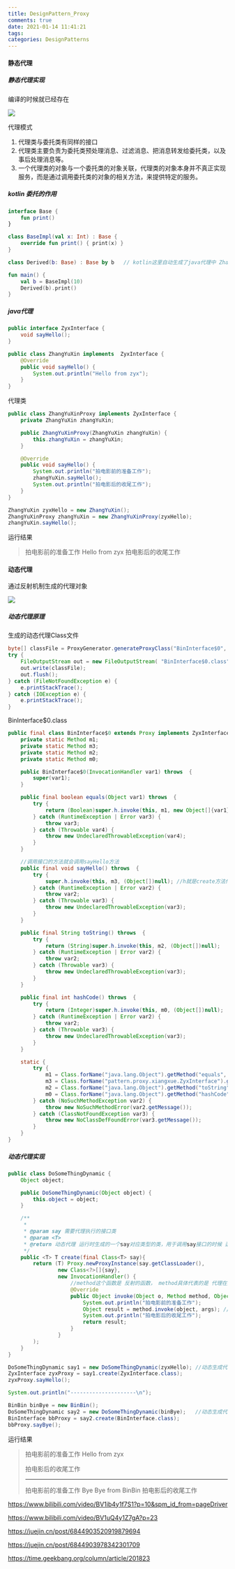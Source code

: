 ```yaml
---
title: DesignPattern_Proxy
comments: true
date: 2021-01-14 11:41:21
tags: 
categories: DesignPatterns
---
```




#### 静态代理

##### 静态代理实现

编译的时候就已经存在

![](https://www.oodesign.com/images/design_patterns/structural/proxy-design-pattern-implementation-uml-class-diagram.png)



代理模式

1. 代理类与委托类有同样的接口
2. 代理类主要负责为委托类预处理消息、过滤消息、把消息转发给委托类，以及事后处理消息等。
3. 一个代理类的对象与一个委托类的对象关联，代理类的对象本身并不真正实现服务，而是通过调用委托类的对象的相关方法，来提供特定的服务。



##### kotlin 委托的作用

```kotlin
interface Base {
    fun print()
}

class BaseImpl(val x: Int) : Base {
    override fun print() { print(x) }
}

class Derived(b: Base) : Base by b   // kotlin这里自动生成了java代理中 ZhangYuXinProxy

fun main() {
    val b = BaseImpl(10)
    Derived(b).print()
}
```



##### java代理



```java
public interface ZyxInterface {
    void sayHello();
}

public class ZhangYuXin implements  ZyxInterface {
    @Override
    public void sayHello() {
        System.out.println("Hello from zyx");
    }
}
```



代理类

```java
public class ZhangYuXinProxy implements ZyxInterface {
    private ZhangYuXin zhangYuXin;

    public ZhangYuXinProxy(ZhangYuXin zhangYuXin) {
        this.zhangYuXin = zhangYuXin;
    }

    @Override
    public void sayHello() {
        System.out.println("拍电影前的准备工作");
        zhangYuXin.sayHello();
        System.out.println("拍电影后的收尾工作");
    }
}
```



```java
ZhangYuXin zyxHello = new ZhangYuXin();
ZhangYuXinProxy zhangYuXin = new ZhangYuXinProxy(zyxHello);
zhangYuXin.sayHello();
```

运行结果

> 拍电影前的准备工作
> Hello from zyx
> 拍电影后的收尾工作



#### 动态代理

 通过反射机制生成的代理对象

![](https://static.packt-cdn.com/products/9781785888038/graphics/B05180_05_01.jpg)





##### 动态代理原理 

生成的动态代理Class文件

```java
byte[] classFile = ProxyGenerator.generateProxyClass("BinInterface$0", new Class[]{ZyxInterface.class});
try {
    FileOutputStream out = new FileOutputStream( "BinInterface$0.class");
    out.write(classFile);
    out.flush();
} catch (FileNotFoundException e) {
    e.printStackTrace();
} catch (IOException e) {
    e.printStackTrace();
}
```

BinInterface$0.class

```java
public final class BinInterface$0 extends Proxy implements ZyxInterface {
    private static Method m1;
    private static Method m3;
    private static Method m2;
    private static Method m0;

    public BinInterface$0(InvocationHandler var1) throws  {
        super(var1);
    }

    public final boolean equals(Object var1) throws  {
        try {
            return (Boolean)super.h.invoke(this, m1, new Object[]{var1});
        } catch (RuntimeException | Error var3) {
            throw var3;
        } catch (Throwable var4) {
            throw new UndeclaredThrowableException(var4);
        }
    }

  	//调用接口的方法就会调用sayHello方法
    public final void sayHello() throws  {
        try {
            super.h.invoke(this, m3, (Object[])null); //h就是create方法传进来的InvocationHandler,然后回调invoke方法
        } catch (RuntimeException | Error var2) {
            throw var2;
        } catch (Throwable var3) {
            throw new UndeclaredThrowableException(var3);
        }
    }

    public final String toString() throws  {
        try {
            return (String)super.h.invoke(this, m2, (Object[])null);
        } catch (RuntimeException | Error var2) {
            throw var2;
        } catch (Throwable var3) {
            throw new UndeclaredThrowableException(var3);
        }
    }

    public final int hashCode() throws  {
        try {
            return (Integer)super.h.invoke(this, m0, (Object[])null);
        } catch (RuntimeException | Error var2) {
            throw var2;
        } catch (Throwable var3) {
            throw new UndeclaredThrowableException(var3);
        }
    }

    static {
        try {
            m1 = Class.forName("java.lang.Object").getMethod("equals", Class.forName("java.lang.Object"));
            m3 = Class.forName("pattern.proxy.xiangxue.ZyxInterface").getMethod("sayHello");
            m2 = Class.forName("java.lang.Object").getMethod("toString");
            m0 = Class.forName("java.lang.Object").getMethod("hashCode");
        } catch (NoSuchMethodException var2) {
            throw new NoSuchMethodError(var2.getMessage());
        } catch (ClassNotFoundException var3) {
            throw new NoClassDefFoundError(var3.getMessage());
        }
    }
}
```



##### 动态代理实现

```java
public class DoSomeThingDynamic {
    Object object;

    public DoSomeThingDynamic(Object object) {
        this.object = object;
    }

    /**
     *
     * @param say 需要代理执行的接口类
     * @param <T>
     * @return 动态代理 运行时生成的一个say对应类型的类，用于调用say接口的时候 运行
     */
    public <T> T create(final Class<T> say){
        return (T) Proxy.newProxyInstance(say.getClassLoader(),
                new Class<?>[]{say},
                new InvocationHandler() {
                    //method这个函数是 反射的函数， method具体代表的是 代理在执行的当前的函数
                    @Override
                    public Object invoke(Object o, Method method, Object[] args) throws Throwable {
                        System.out.println("拍电影前的准备工作");
                        Object result = method.invoke(object, args); //等价于 zhangYuXin.sayHello();
                        System.out.println("拍电影后的收尾工作");
                        return result;
                    }
                }
        );
    }
}
```



```java
DoSomeThingDynamic say1 = new DoSomeThingDynamic(zyxHello); //动态生成代理类
ZyxInterface zyxProxy = say1.create(ZyxInterface.class);
zyxProxy.sayHello();

System.out.println("---------------------\n");

BinBin binBye = new BinBin();
DoSomeThingDynamic say2 = new DoSomeThingDynamic(binBye);	//动态生成代理类
BinInterface bbProxy = say2.create(BinInterface.class);
bbProxy.sayBye();
```

运行结果

> 拍电影前的准备工作
> Hello from zyx
>
> 拍电影后的收尾工作
>
> -----
>
> 拍电影前的准备工作
> Bye Bye from BinBin
> 拍电影后的收尾工作



https://www.bilibili.com/video/BV1ib4y1f7S1?p=10&spm_id_from=pageDriver

https://www.bilibili.com/video/BV1uQ4y1Z7gA?p=23



https://juejin.cn/post/6844903520919879694

https://juejin.cn/post/6844903978342301709

https://time.geekbang.org/column/article/201823



